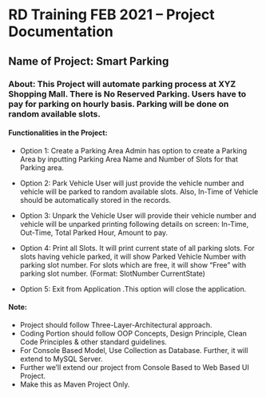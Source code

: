 # RD Training FEB 2021 – Project Documentation

## Name of Project: Smart Parking
### About: This Project will automate parking process at XYZ Shopping Mall. There is No Reserved Parking. Users have to pay for parking on hourly basis. Parking will be done on random available slots. 

#### Functionalities in the Project:

- Option 1: Create a Parking Area
Admin has option to create a Parking Area by inputting Parking Area Name and Number of Slots for that Parking area.

- Option 2: Park Vehicle
User will just provide the vehicle number and vehicle will be parked to random available slots. Also, In-Time of Vehicle should be automatically stored in the records.
- Option 3: Unpark the Vehicle
User will provide their vehicle number and vehicle will be unparked printing following details on screen: In-Time, Out-Time, Total Parked Hour, Amount to pay.
- Option 4: Print all Slots.
It will print current state of all parking slots. For slots having vehicle parked, it will show Parked Vehicle Number with parking slot number. For slots which are free, it will show “Free” with parking slot number. (Format: SlotNumber CurrentState)
- Option 5: Exit from Application .This option will close the application.

#### Note:
-	Project should follow Three-Layer-Architectural approach.
-	Coding Portion should follow OOP Concepts, Design Principle, Clean Code Principles & other standard guidelines.
-	For Console Based Model, Use Collection as Database. Further, it will extend to MySQL Server.
-	Further we’ll extend our project from Console Based to Web Based UI Project.
-	Make this as Maven Project Only.
